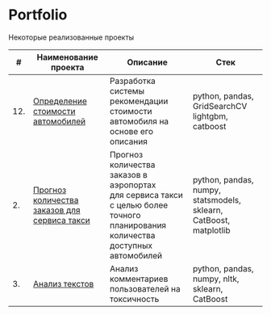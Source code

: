 # Portfolio

Некоторые реализованные проекты

| #    | Наименование проекта                | Описание                                                     | Стек                                                         |
| ---- | ------------------------------------------------------------ | ------------------------------------------------------------ | ------------------------------------------------------------ |
| 12.   | [Определение стоимости автомобилей](https://github.com/aquaticya/Portfolio/tree/main/12%20%D0%9E%D0%BF%D1%80%D0%B5%D0%B4%D0%B5%D0%BB%D0%B5%D0%BD%D0%B8%D0%B5%20%D1%81%D1%82%D0%BE%D0%B8%D0%BC%D0%BE%D1%81%D1%82%D0%B8%20%D0%B0%D0%B2%D1%82%D0%BE%D0%BC%D0%BE%D0%B1%D0%B8%D0%BB%D0%B5%D0%B9) | Разработка системы рекомендации стоимости автомобиля на основе его описания | python, pandas, GridSearchCV  lightgbm, catboost       |
| 2.   | [Прогноз количества заказов для сервиса такси](https://github.com/) | Прогноз количества заказов в аэропортах <br/>для сервиса такси с целью более точного планирования количества доступных <br/>автомобилей | python, pandas, numpy, statsmodels, sklearn, CatBoost, matplotlib |
| 3.   | [Анализ текстов](https://github.com/) | Анализ комментариев пользователей на токсичность             | python, pandas, numpy, nltk, sklearn, CatBoost |
